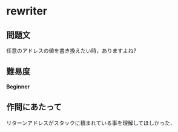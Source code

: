 # rewriter

## 問題文
任意のアドレスの値を書き換えたい時，ありますよね?

## 難易度
**Beginner**

## 作問にあたって
リターンアドレスがスタックに積まれている事を理解してほしかった．
